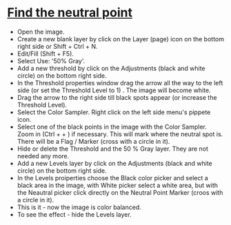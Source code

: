 # [Find the neutral point](https://www.youtube.com/watch?v=uFbfCqiuneE)

* Open the image.
* Create a new blank layer by click on the Layer (page) icon on the bottom right side or Shift + Ctrl + N.
* Edit/Fill (Shift + F5).
* Select Use: '50% Gray'.
* Add a new threshold by click on the Adjustments (black and white circle) on the bottom right side.
* In the Threshold properties window drag the arrow all the way to the left side (or set the Threshold Level to 1) . The image will become white.
* Drag the arrow to the right side till black spots appear (or increase the Threshold Level).
* Select the Color Sampler. Right click on the left side menu's pippete icon.
* Select one of the black points in the image with the Color Sampler. Zoom in (Ctrl + + ) if necessary.
This will mark where the neutral spot is. There will be a Flag / Marker (cross with a circle in it).
* Hide or delete the Threshold and the 50 % Gray layer. They are not needed any more.
* Add a new Levels layer by click on the Adjustments (black and white circle) on the bottom right side.
* In the Levels proiperties choose the Black color picker and select a black area in the image, with White picker 
select a white area, but with the Neautral picker click directly on the Neutral Point Marker (croos with a circle in it).
* This is it - now the image is color balanced.
* To see the effect - hide the Levels layer.
